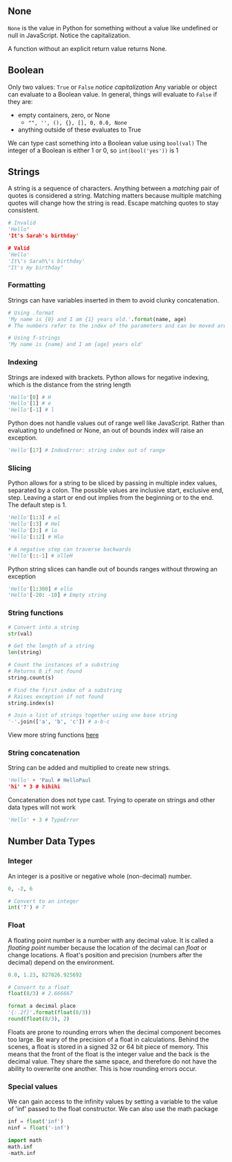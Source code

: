 ## None
`None` is the value in Python for something without a value  like undefined or null in JavaScript. Notice the capitalization.

A function without an explicit return value returns None.

## Boolean
Only two values: `True` or `False` *notice capitalization*
Any variable or object can evaluate to a Boolean value. In general, things will evaluate to `False` if they are:
- empty containers, zero, or None
	- `"", '', (), {}, [], 0, 0.0, None`
- anything outside of these evaluates to True

We can type cast something into a Boolean value using `bool(val)`
The integer of a Boolean is either 1 or 0, so `int(bool('yes'))` is 1

## Strings
A string is a sequence of characters. Anything between a *matching* pair of quotes is considered a string. Matching matters because multiple matching quotes will change how the string is read. Escape matching quotes to stay consistent.
```py
# Invalid
'Hello"
'It's Sarah's birthday'

# Valid
'Hello'
'It\'s Sarah\'s birthday'
"It's my birthday"
```

### Formatting
Strings can have variables inserted in them to avoid clunky concatenation.
```py
# Using .format
'My name is {0} and I am {1} years old.'.format(name, age)
# The numbers refer to the index of the parameters and can be moved around.

# Using f-strings
'My name is {name} and I am {age} years old'
```

### Indexing
Strings are indexed with brackets. Python allows for negative indexing, which is the distance from the string length
```py
'Hello'[0] # H
'Hello'[1] # e
'Hello'[-1] # l
```
Python does not handle values out of range well like JavaScript. Rather than evaluating to undefined or None, an out of bounds index will raise an exception.
```py
'Hello'[17] # IndexError: string index out of range 
```

### Slicing
Python allows for a string to be sliced by passing in multiple index values, separated by a colon. The possible values are inclusive start, exclusive end, step. Leaving a start or end out implies from the beginning or to the end. The default step is 1.
```py
'Hello'[1:3] # el
'Hello'[:3] # Hel
'Hello'[3:] # lo
'Hello'[::2] # Hlo

# A negative step can traverse backwards
'Hello'[::-1] # olleH
```

Python string slices can handle out of bounds ranges without throwing an exception
```py
'Hello'[1:300] # ello
'Hello'[-20: -10] # Empty string
```

### String functions
```py
# Convert into a string
str(val)

# Get the length of a string
len(string) 

# Count the instances of a substring
# Returns 0 if not found
string.count(s)

# Find the first index of a substring 
# Raises exception if not found
string.index(s)

# Join a list of strings together using one base string
'-'.join(['a', 'b', 'c']) # a-b-c
```

View more string functions [here](https://docs.python.org/3/library/stdtypes.html#string-methods)

### String concatenation
String can be added and multiplied to create new strings.
```py
'Hello' + 'Paul # HelloPaul
'hi' * 3 # hihihi
```

Concatenation does not type cast. Trying to operate on strings and other data types will not work
```py
'Hello' + 3 # TypeError
```

## Number Data Types

### Integer
An integer is a positive or negative whole (non-decimal) number.
```py
0, -2, 6

# Convert to an integer
int('7') # 7
```

### Float
A floating point number is a number with any decimal value. It is called a *floating point* number because the location of the decimal can *float* or change locations. A float's position and precision (numbers after the decimal) depend on the environment.
```py
0.0, 1.23, 827826.925692

# Convert to a float 
float(8/3) # 2.666667

format a decimal place
'{:.2f}'.format(float(8/3))
round(float(8/3), 2)
```

Floats are prone to rounding errors when the decimal component becomes too large. Be wary of the precision of a float in calculations.
Behind the scenes, a float is stored in a signed 32 or 64 bit piece of memory. This means that the front of the float is the integer value and the back is the decimal value. They share the same space, and therefore do not have the ability to overwrite one another. This is how rounding errors occur.

### Special values
We can gain access to the infinity values by setting a variable to the value of 'inf' passed to the float constructor. We can also use the math package
```py
inf = float('inf')
ninf = float('-inf')

import math
math.inf
-math.inf
```